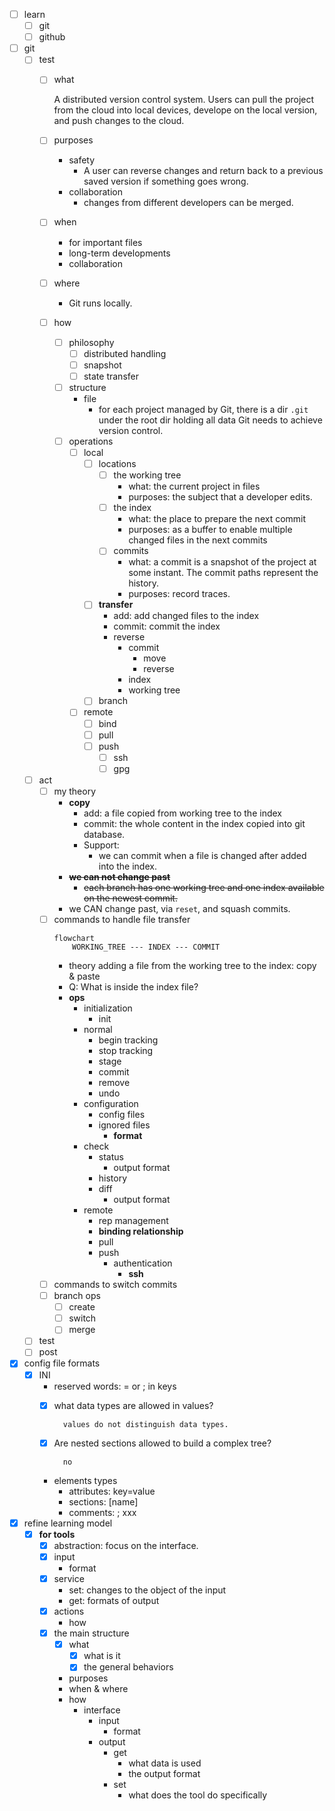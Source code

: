 - [ ] learn 
    - [ ] git
    - [ ] github
- [ ] git
    - [ ] test
        - [ ] what

            A distributed version control system. Users can pull the project from the cloud into local devices, develope on the local version, and push changes to the cloud.

        - [ ] purposes
            - safety
                - A user can reverse changes and return back to a previous saved version if something goes wrong.
            - collaboration
                - changes from different developers can be merged.
        - [ ] when
            - for important files
            - long-term developments
            - collaboration
        - [ ] where
            - Git runs locally.
        - [ ] how
            - [ ] philosophy
                - [ ] distributed handling
                - [ ] snapshot
                - [ ] state transfer
            - [ ] structure
                - file
                    - for each project managed by Git, there is a dir `.git` under the root dir holding all data Git needs to achieve version control. 
            - [ ] operations
                - [ ] local
                    - [ ] locations
                        - [ ] the working tree
                            - what: the current project in files
                            - purposes: the subject that a developer edits.
                        - [ ] the index
                            - what: the place to prepare the next commit
                            - purposes: as a buffer to enable multiple changed files in the next commits
                        - [ ] commits
                            - what: a commit is a snapshot of the project at some instant. The commit paths represent the history.
                            - purposes: record traces.
                    - [ ] **transfer**
                        - add: add changed files to the index 
                        - commit: commit the index
                        - reverse
                            - commit
                                - move
                                - reverse
                            - index
                            - working tree
                    - [ ] branch
                - [ ] remote
                    - [ ] bind
                    - [ ] pull
                    - [ ] push
                        - [ ] ssh
                        - [ ] gpg
    - [ ] act
        - [ ] my theory
            - **copy**
                - add: a file copied from working tree to the index
                - commit: the whole content in the index copied into git database.
                - Support:
                    - we can commit when a file is changed after added into the index.
            - ~~**we can not change past**~~
                - ~~each branch has one working tree and one index available on the newest commit.~~
            - we CAN change past, via `reset`, and squash commits.  
        - [ ] commands to handle file transfer
            ```mermaid
            flowchart
                WORKING_TREE --- INDEX --- COMMIT
            ```
            - theory
                adding a file from the working tree to the index: copy & paste
            - Q: What is inside the index file?
            - **ops**
                - initialization   
                    - init
                - normal
                    - begin tracking
                    - stop tracking
                    - stage
                    - commit
                    - remove
                    - undo
                - configuration
                    - config files
                    - ignored files
                        - **format**
                - check
                    - status
                        - output format
                    - history
                    - diff
                        - output format
                - remote
                    - rep management
                    - **binding relationship**
                    - pull
                    - push
                        - authentication
                            - **ssh**
        - [ ] commands to switch commits
        - [ ] branch ops
            - [ ] create
            - [ ] switch
            - [ ] merge    
    - [ ] test
    - [ ] post
- [x] config file formats
    - [x] INI
        - reserved words: = or ; in keys
        - [x] what data types are allowed in values?
  
                values do not distinguish data types.
        - [x] Are nested sections allowed to build a complex tree?

                no
        - elements types
            - attributes: key=value
            - sections: [name]
            - comments: ; xxx        
- [x] refine learning model 
    - [x] **for tools**
        - [x] abstraction: focus on the interface.
        - [x] input
            - format
        - [x] service
            - set: changes to the object of the input
            - get: formats of output
        - [x] actions
            - how
        - [x] the main structure
            - [x] what
                - [x] what is it
                - [x] the general behaviors
            - purposes
            - when & where
            - how
                - interface
                    - input
                        - format
                    - output
                        - get
                            - what data is used
                            - the output format
                        - set 
                            - what does the tool do specifically